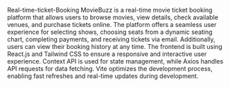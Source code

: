 Real-time-ticket-Booking
MovieBuzz is a real-time movie ticket booking platform that allows users to browse movies, view details, check available venues, and purchase tickets online. The platform offers a seamless user experience for selecting shows, choosing seats from a dynamic seating chart, completing payments, and receiving tickets via email. Additionally, users can view their booking history at any time.
The frontend is built using React.js and Tailwind CSS to ensure a responsive and interactive user experience. Context API is used for state management, while Axios handles API requests for data fetching. Vite optimizes the development process, enabling fast refreshes and real-time updates during development.
